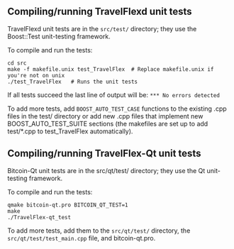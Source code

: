 Compiling/running TravelFlexd unit tests
------------------------------------

TravelFlexd unit tests are in the `src/test/` directory; they
use the Boost::Test unit-testing framework.

To compile and run the tests:

	cd src
	make -f makefile.unix test_TravelFlex  # Replace makefile.unix if you're not on unix
	./test_TravelFlex   # Runs the unit tests

If all tests succeed the last line of output will be:
`*** No errors detected`

To add more tests, add `BOOST_AUTO_TEST_CASE` functions to the existing
.cpp files in the test/ directory or add new .cpp files that
implement new BOOST_AUTO_TEST_SUITE sections (the makefiles are
set up to add test/*.cpp to test_TravelFlex automatically).


Compiling/running TravelFlex-Qt unit tests
---------------------------------------

Bitcoin-Qt unit tests are in the src/qt/test/ directory; they
use the Qt unit-testing framework.

To compile and run the tests:

	qmake bitcoin-qt.pro BITCOIN_QT_TEST=1
	make
	./TravelFlex-qt_test

To add more tests, add them to the `src/qt/test/` directory,
the `src/qt/test/test_main.cpp` file, and bitcoin-qt.pro.
